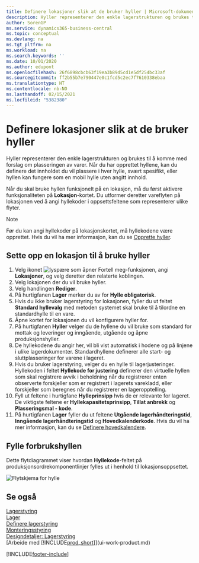 ```yaml
---
title: Definere lokasjoner slik at de bruker hyller | Microsoft-dokumentasjon
description: Hyller representerer den enkle lagerstrukturen og brukes til å komme med forslag om plasseringen av varer. Når du har opprettet hyllene, kan du definere det innholdet du vil plassere i hver hylle, svært spesifikt, eller hyllen kan fungere som en mobil hylle uten angitt innhold.
author: SorenGP
ms.service: dynamics365-business-central
ms.topic: conceptual
ms.devlang: na
ms.tgt_pltfrm: na
ms.workload: na
ms.search.keywords: ''
ms.date: 10/01/2020
ms.author: edupont
ms.openlocfilehash: 26f6898cbcb63f19ea3b89d5cd1e5df254bc33af
ms.sourcegitcommit: ff2b55b7e790447e0c1fcd5c2ec7f7610338ebaa
ms.translationtype: HT
ms.contentlocale: nb-NO
ms.lasthandoff: 02/15/2021
ms.locfileid: "5382380"
---
```

# <a name="set-up-locations-to-use-bins"></a>Definere lokasjoner slik at de bruker hyller
Hyller representerer den enkle lagerstrukturen og brukes til å komme med forslag om plasseringen av varer. Når du har opprettet hyllene, kan du definere det innholdet du vil plassere i hver hylle, svært spesifikt, eller hyllen kan fungere som en mobil hylle uten angitt innhold.  

Når du skal bruke hyllen funksjonelt på en lokasjon, må du først aktivere funksjonaliteten på **Lokasjon**-kortet. Du utformer deretter vareflyten på lokasjonen ved å angi hyllekoder i oppsettsfeltene som representerer ulike flyter.  

> [!NOTE]  
>  Før du kan angi hyllekoder på lokasjonskortet, må hyllekodene være opprettet. Hvis du vil ha mer informasjon, kan du se [Opprette hyller](warehouse-how-to-create-individual-bins.md).  

## <a name="to-set-up-a-location-to-use-bins"></a>Sette opp en lokasjon til å bruke hyller  
1.  Velg ikonet ![lyspære som åpner Fortell meg-funksjonen](media/ui-search/search_small.png "Fortell hva du vil gjøre"), angi **Lokasjoner**, og velg deretter den relaterte koblingen.  
2.  Velg lokajonen der du vil bruke hyller.  
3.  Velg handlingen **Rediger**.  
4.  På hurtigfanen **Lager** merker du av for **Hylle obligatorisk**.  
5.  Hvis du ikke bruker lagerstyring for lokasjonen, fyller du ut feltet **Standard hyllevalg** med metoden systemet skal bruke til å tilordne en standardhylle til en vare.  
6.  Åpne kortet for lokasjonen du vil konfigurere hyller for.
7.  På hurtigfanen **Hyller** velger du de hyllene du vil bruke som standard for mottak og leveringer og inngående, utgående og åpne produksjonshyller.  
8.  De hyllekodene du angir her, vil bli vist automatisk i hodene og på linjene i ulike lagerdokumenter. Standardhyllene definerer alle start- og sluttplasseringer for varene i lageret.  
9.  Hvis du bruker lagerstyring, velger du en hylle til lagerjusteringer. Hyllekoden i feltet **Hyllekode for justering** definerer den virtuelle hyllen som skal registrere avvik i beholdning når du registrerer enten observerte forskjeller som er registrert i lagerets varekladd, eller forskjeller som beregnes når du registrerer en lageropptelling.  
10. Fyll ut feltene i hurtigfane **Hylleprinsipp** hvis de er relevante for lageret. De viktigste feltene er **Hyllekapasitetsprinsipp**, **Tillat anbrekk** og **Plasseringsmal - kode**.  
11. På hurtigfanen **Lager** fyller du ut feltene **Utgående lagerhåndteringstid**, **Inngående lagerhåndteringstid** og **Hovedkalenderkode**. Hvis du vil ha mer informasjon, kan du se [Definere hovedkalendere](across-how-to-assign-base-calendars.md).

## <a name="filling-the-consumption-bin"></a>Fylle forbrukshyllen
Dette flytdiagrammet viser hvordan **Hyllekode**-feltet på produksjonsordrekomponentlinjer fylles ut i henhold til lokasjonsoppsettet.

![Flytskjema for hylle](media/binflow.png "BinFlow")  

## <a name="see-also"></a>Se også
[Lagerstyring](warehouse-manage-warehouse.md)  
[Lager](inventory-manage-inventory.md)  
[Definere lagerstyring](warehouse-setup-warehouse.md)     
[Monteringsstyring](assembly-assemble-items.md)    
[Designdetaljer: Lagerstyring](design-details-warehouse-management.md)  
[Arbeide med [!INCLUDE[prod_short](includes/prod_short.md)]](ui-work-product.md)


[!INCLUDE[footer-include](includes/footer-banner.md)]